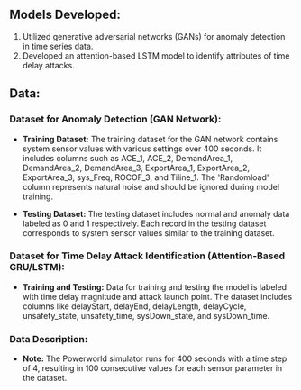 ## Models Developed:
1. Utilized generative adversarial networks (GANs) for anomaly detection in time series data.
2. Developed an attention-based LSTM model to identify attributes of time delay attacks.

## Data:

### Dataset for Anomaly Detection (GAN Network):
- **Training Dataset:** The training dataset for the GAN network contains system sensor values with various settings over 400 seconds. It includes columns such as ACE_1, ACE_2, DemandArea_1, DemandArea_2, DemandArea_3, ExportArea_1, ExportArea_2, ExportArea_3, sys_Freq, ROCOF_3, and Tiline_1. The 'Randomload' column represents natural noise and should be ignored during model training.

- **Testing Dataset:** The testing dataset includes normal and anomaly data labeled as 0 and 1 respectively. Each record in the testing dataset corresponds to system sensor values similar to the training dataset.

### Dataset for Time Delay Attack Identification (Attention-Based GRU/LSTM):
- **Training and Testing:** Data for training and testing the model is labeled with time delay magnitude and attack launch point. The dataset includes columns like delayStart, delayEnd, delayLength, delayCycle, unsafety_state, unsafety_time, sysDown_state, and sysDown_time.

### Data Description:
- **Note:** The Powerworld simulator runs for 400 seconds with a time step of 4, resulting in 100 consecutive values for each sensor parameter in the dataset.






